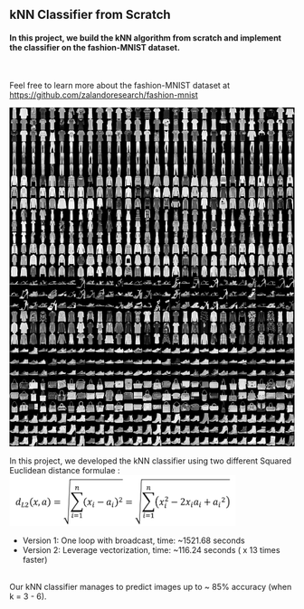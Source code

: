 ## kNN Classifier from Scratch

#### In this project, we build the kNN algorithm from scratch and implement the classifier on the fashion-MNIST dataset.

<br/>

Feel free to learn more about the fashion-MNIST dataset at https://github.com/zalandoresearch/fashion-mnist <br/>

<img src="fashion-mnist-sprite.png" width="800" height="600">

In this project, we developed the kNN classifier using two different Squared Euclidean distance formulae :
<img src="euclidean_dist.png" width="400" height="90">
- Version 1: One loop with broadcast, time: ~1521.68 seconds
- Version 2: Leverage vectorization, time: ~116.24 seconds ( x 13 times faster)
<br/><br/>

Our kNN classifier manages to predict images up to ~ 85% accuracy (when k = 3 - 6).


